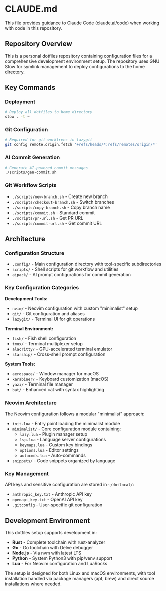 # CLAUDE.md

This file provides guidance to Claude Code (claude.ai/code) when working with code in this repository.

## Repository Overview

This is a personal dotfiles repository containing configuration files for a comprehensive development environment setup. The repository uses GNU Stow for symlink management to deploy configurations to the home directory.

## Key Commands

### Deployment
```bash
# Deploy all dotfiles to home directory
stow . -t ~
```

### Git Configuration
```bash
# Required for git worktrees in lazygit
git config remote.origin.fetch '+refs/heads/*:refs/remotes/origin/*'
```

### AI Commit Generation
```bash
# Generate AI-powered commit messages
./scripts/gen-commit.sh
```

### Git Workflow Scripts
- `./scripts/new-branch.sh` - Create new branch
- `./scripts/checkout-branch.sh` - Switch branches
- `./scripts/copy-branch.sh` - Copy branch name
- `./scripts/commit.sh` - Standard commit
- `./scripts/pr-url.sh` - Get PR URL
- `./scripts/commit-url.sh` - Get commit URL

## Architecture

### Configuration Structure
- `.config/` - Main configuration directory with tool-specific subdirectories
- `scripts/` - Shell scripts for git workflow and utilities
- `aipack/` - AI prompt configurations for commit generation

### Key Configuration Categories

**Development Tools:**
- `nvim/` - Neovim configuration with custom "minimalist" setup
- `git/` - Git configuration and aliases
- `lazygit/` - Terminal UI for git operations

**Terminal Environment:**
- `fish/` - Fish shell configuration
- `tmux/` - Terminal multiplexer setup
- `alacritty/` - GPU-accelerated terminal emulator
- `starship/` - Cross-shell prompt configuration

**System Tools:**
- `aerospace/` - Window manager for macOS
- `karabiner/` - Keyboard customization (macOS)
- `yazi/` - Terminal file manager
- `bat/` - Enhanced cat with syntax highlighting

### Neovim Architecture
The Neovim configuration follows a modular "minimalist" approach:
- `init.lua` - Entry point loading the minimalist module
- `minimalist/` - Core configuration module containing:
  - `lazy.lua` - Plugin manager setup
  - `lsp.lua` - Language server configurations
  - `keymaps.lua` - Custom key bindings
  - `options.lua` - Editor settings
  - `autocmds.lua` - Auto-commands
- `snippets/` - Code snippets organized by language

### Key Management
API keys and sensitive configuration are stored in `~/dotlocal/`:
- `anthropic_key.txt` - Anthropic API key
- `openapi_key.txt` - OpenAI API key  
- `.gitconfig` - User-specific git configuration

## Development Environment

This dotfiles setup supports development in:
- **Rust** - Complete toolchain with rust-analyzer
- **Go** - Go toolchain with Delve debugger
- **Node.js** - Via nvm with latest LTS
- **Python** - System Python3 with pip/venv support
- **Lua** - For Neovim configuration and LuaRocks

The setup is designed for both Linux and macOS environments, with tool installation handled via package managers (apt, brew) and direct source installations where needed.